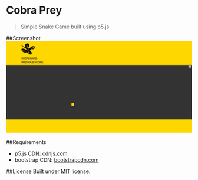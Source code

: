 # Cobra Prey
> Simple Snake Game built using p5.js 


##Screenshot<a name="screenshot"></a>
![screenshot](snake_game.PNG)
  
##Requirements<a name="requirements"></a>
* p5.js CDN: [cdnjs.com](https://cdnjs.com/libraries/p5.js/)
* bootstrap CDN: [bootstrapcdn.com](https://www.bootstrapcdn.com/)

##License<a name="license"></a>
Built under [MIT](http://www.opensource.org/licenses/mit-license.php) license.
  

